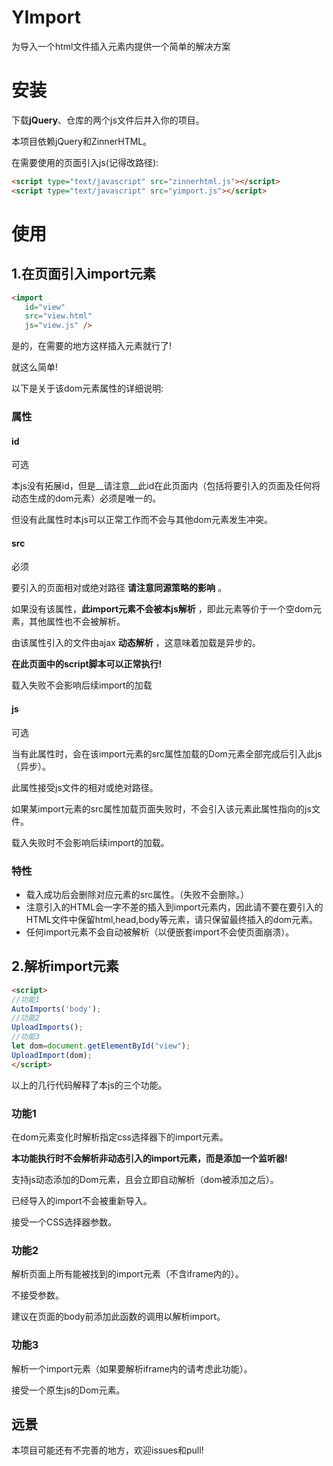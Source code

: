 # YImport
为导入一个html文件插入元素内提供一个简单的解决方案
# 安装
下载**jQuery**、仓库的两个js文件后并入你的项目。

本项目依赖jQuery和ZinnerHTML。

在需要使用的页面引入js(记得改路径):

```html
<script type="text/javascript" src="zinnerhtml.js"></script>
<script type="text/javascript" src="yimport.js"></script>
```
# 使用
## 1.在页面引入import元素
```html
<import
   id="view"
   src="view.html"
   js="view.js" />
```
是的，在需要的地方这样插入元素就行了!

就这么简单!

以下是关于该dom元素属性的详细说明:

### 属性
#### id
可选

本js没有拓展id，但是__请注意__此id在此页面内（包括将要引入的页面及任何将动态生成的dom元素）必须是唯一的。

但没有此属性时本js可以正常工作而不会与其他dom元素发生冲突。

#### src
必须

要引入的页面相对或绝对路径 __请注意同源策略的影响__ 。

如果没有该属性，__此import元素不会被本js解析__ ，即此元素等价于一个空dom元素，其他属性也不会被解析。

由该属性引入的文件由ajax __动态解析__ ，这意味着加载是异步的。

__在此页面中的script脚本可以正常执行!__

载入失败不会影响后续import的加载
#### js
可选

当有此属性时，会在该import元素的src属性加载的Dom元素全部完成后引入此js（异步）。

此属性接受js文件的相对或绝对路径。

如果某import元素的src属性加载页面失败时，不会引入该元素此属性指向的js文件。

载入失败时不会影响后续import的加载。
### 特性
* 载入成功后会删除对应元素的src属性。（失败不会删除。）
* 注意引入的HTML会一字不差的插入到import元素内，因此请不要在要引入的HTML文件中保留html,head,body等元素，请只保留最终插入的dom元素。
* 任何import元素不会自动被解析（以便嵌套import不会使页面崩溃）。
## 2.解析import元素
```html
<script>
//功能1
AutoImports('body');
//功能2
UploadImports();
//功能3
let dom=document.getElementById("view");
UploadImport(dom);
</script>
```
以上的几行代码解释了本js的三个功能。
### 功能1
在dom元素变化时解析指定css选择器下的import元素。

__本功能执行时不会解析非动态引入的import元素，而是添加一个监听器!__

支持js动态添加的Dom元素，且会立即自动解析（dom被添加之后）。

已经导入的import不会被重新导入。

接受一个CSS选择器参数。
### 功能2

解析页面上所有能被找到的import元素（不含iframe内的）。

不接受参数。

建议在页面的body前添加此函数的调用以解析import。
### 功能3
解析一个import元素（如果要解析iframe内的请考虑此功能）。

接受一个原生js的Dom元素。

## 远景
本项目可能还有不完善的地方，欢迎issues和pull!
